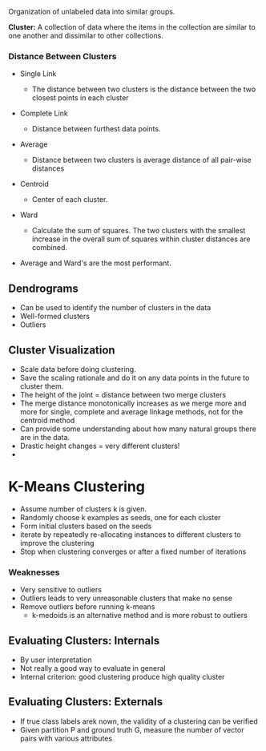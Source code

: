 Organization of unlabeled data into similar groups.

**Cluster:** A collection of data where the items in the collection are similar to one another and dissimilar to other collections.

### Distance Between Clusters

* Single Link
	* The distance between two clusters is the distance between the two closest points in each cluster
* Complete Link
	* Distance between furthest data points.
* Average
	* Distance between two clusters is average distance of all pair-wise distances
* Centroid
	* Center of each cluster.
* Ward
	* Calculate the sum of squares. The two clusters with the smallest increase in the overall sum of squares within cluster distances are combined.
	
* Average and Ward's are the most performant.
## Dendrograms 

* Can be used to identify the number of clusters in the data
* Well-formed clusters
* Outliers

## Cluster Visualization

* Scale data before doing clustering.
* Save the scaling rationale and do it on any data points in the future to cluster them.
* The height of the joint = distance between two merge clusters
* The merge distance monotonically increases as we merge more and more for single, complete and average linkage methods, not for the centroid method
* Can provide some understanding about how many natural groups there are in the data.
* Drastic height changes = very different clusters!
* 


# K-Means Clustering

* Assume number of clusters k is given.
* Randomly choose k examples as seeds, one for each cluster
* Form initial clusters based on the seeds
* iterate by repeatedly re-allocating instances to different clusters to improve the clustering
* Stop when clustering converges or after a fixed number of iterations

### Weaknesses

* Very sensitive to outliers
* Outliers leads to very unreasonable clusters that make no sense
* Remove outliers before running k-means
	* k-medoids is an alternative method and is more robust to outliers

## Evaluating Clusters: Internals

* By user interpretation
* Not really a good way to evaluate in general
* Internal criterion: good clustering produce high quality cluster
## Evaluating Clusters: Externals

* If true class labels arek nown, the validity of a clustering can be verified
* Given partition P and ground truth G, measure the number of vector pairs with various attributes